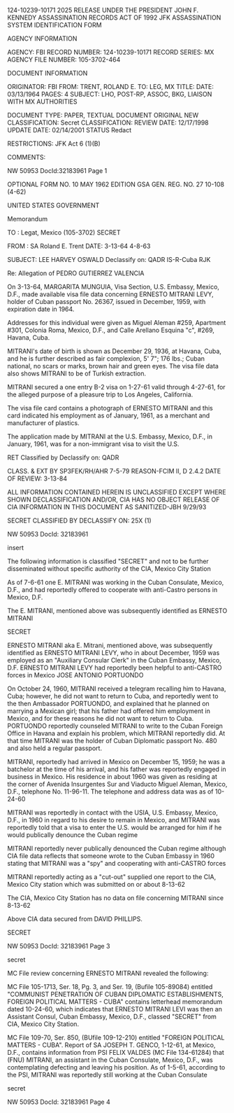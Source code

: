 124-10239-10171
2025 RELEASE UNDER THE PRESIDENT JOHN F. KENNEDY ASSASSINATION RECORDS ACT OF 1992
JFK ASSASSINATION SYSTEM
IDENTIFICATION FORM

AGENCY INFORMATION

AGENCY: FBI
RECORD NUMBER: 124-10239-10171
RECORD SERIES: MX
AGENCY FILE NUMBER: 105-3702-464

DOCUMENT INFORMATION

ORIGINATOR: FBI
FROM: TRENT, ROLAND E.
TO: LEG, MX
TITLE:
DATE: 03/13/1964
PAGES: 4
SUBJECT: LHO, POST-RP, ASSOC, BKG, LIAISON WITH MX AUTHORITIES

DOCUMENT TYPE: PAPER, TEXTUAL DOCUMENT
ORIGINAL NEW
CLASSIFICATION: Secret CLASSIFICATION:
REVIEW DATE: 12/17/1998 UPDATE DATE: 02/14/2001
STATUS Redact

RESTRICTIONS:
JFK Act 6 (1)(B)

COMMENTS:

NW 50953 DocId:32183961 Page 1

OPTIONAL FORM NO. 10
MAY 1962 EDITION
GSA GEN. REG. NO. 27
10-108 (4-62)

UNITED STATES GOVERNMENT

Memorandum

TO : Legat, Mexico (105-3702) SECRET

FROM : SA Roland E. Trent DATE: 3-13-64
4-8-63

SUBJECT: LEE HARVEY OSWALD Declassify on: QADR
IS-R-Cuba RJK

Re: Allegation of PEDRO GUTIERREZ VALENCIA

On 3-13-64, MARGARITA MUNGUIA, Visa Section, U.S. Embassy,
Mexico, D.F., made available visa file data concerning ERNESTO
MITRANI LEVY, holder of Cuban passport No. 26367, issued in December,
1959, with expiration date in 1964.

Addresses for this individual were given as Miguel Aleman
#259, Apartment #301, Colonia Roma, Mexico, D.F., and
Calle Arellano Esquina "c", #269, Havana, Cuba.

MITRANI's date of birth is shown as December 29, 1936, at
Havana, Cuba, and he is further described as fair complexion,
5' 7"; 176 lbs.; Cuban national, no scars or marks, brown hair
and green eyes. The visa file data also shows MITRANI to be
of Turkish extraction.

MITRANI secured a one entry B-2 visa on 1-27-61 valid through
4-27-61, for the alleged purpose of a pleasure trip to Los Angeles,
California.

The visa file card contains a photograph of ERNESTO MITRANI
and this card indicated his employment as of January, 1961, as
a merchant and manufacturer of plastics.

The application made by MITRANI at the U.S. Embassy, Mexico, D.F.,
in January, 1961, was for a non-immigrant visa to visit the U.S.

RET Classified by
Declassify on: QADR

CLASS. & EXT BY SP3FEK/RH/AHR 7-5-79
REASON-FCIM II, D 2.4.2
DATE OF REVIEW: 3-13-84

ALL INFORMATION CONTAINED
HEREIN IS UNCLASSIFIED
EXCEPT WHERE SHOWN
DECLASSIFICATION AND/OR,
CIA HAS NO OBJECT RELEASE OF CIA INFORMATION
IN THIS DOCUMENT AS SANITIZED-JBH 9/29/93

SECRET
CLASSIFIED BY
DECLASSIFY ON: 25X (1)

NW 50953 DocId: 32183961

insert

The following information is classified "SECRET" and not
to be further disseminated without specific authority of
the CIA, Mexico City Station

As of 7-6-61 one E. MITRANI was working in the Cuban
Consulate, Mexico, D.F., and had reportedly offered to cooperate
with anti-Castro persons in Mexico, D.F.

The E. MITRANI, mentioned above was subsequently identified
as ERNESTO MITRANI

SECRET

ERNESTO MITRANI aka E. Mitrani, mentioned above, was subsequently
identified as ERNESTO MITRANI LEVY, who in about December, 1959
was employed as an "Auxiliary Consular Clerk" in the Cuban Embassy,
Mexico, D.F. ERNESTO MITRANI LEVY had reportedly been helpful
to anti-CASTRO forces in Mexico JOSE ANTONIO PORTUONDO

On October 24, 1960, MITRANI received a telegram recalling
him to Havana, Cuba; however, he did not want to return to Cuba,
and reportedly went to the then Ambassador PORTUONDO, and
explained that he planned on marrying a Mexican girl; that
his father had offered him employment in Mexico, and for these
reasons he did not want to return to Cuba. PORTUONDO reportedly
counseled MITRANI to write to the Cuban Foreign Office in
Havana and explain his problem, which MITRANI reportedly did.
At that time MITRANI was the holder of Cuban Diplomatic passport
No. 480 and also held a regular passport.

MITRANI, reportedly had arrived in Mexico on December 15, 1959;
he was a batchelor at the time of his arrival, and his father
was reportedly engaged in business in Mexico. His residence
in about 1960 was given as residing at the corner of Avenida
Insurgentes Sur and Viaducto Miguel Aleman, Mexico, D.F.,
telephone No. 11-96-11. The telephone and address data was as
of 10-24-60

MITRANI was reportedly in contact with the USIA, U.S. Embassy,
Mexico, D.F., in 1960 in regard to his desire to remain in Mexico,
and MITRANI was reportedly told that a visa to enter the U.S. would
be arranged for him if he would publically denounce the Cuban regime

MITRANI reportedly never publically denounced the Cuban regime
although CIA file data reflects that someone wrote to the Cuban
Embassy in 1960 stating that MITRANI was a "spy" and cooperating
with anti-CASTRO forces

MITRANI reportedly acting as a "cut-out" supplied one report
to the CIA, Mexico City station which was submitted on or about
8-13-62

The CIA, Mexico City Station has no data on file concerning
MITRANI since 8-13-62

Above CIA data secured from DAVID PHILLIPS.

SECRET

NW 50953 DocId: 32183961 Page 3

secret

MC File review concerning ERNESTO MITRANI revealed the following:

MC File 105-1713, Ser. 18, Pg. 3, and Ser. 19,
(Bufile 105-89084) entitled "COMMUNIST PENETRATION OF CUBAN
DIPLOMATIC ESTABLISHMENTS, FOREIGN POLITICAL MATTERS - CUBA"
contains letterhead memorandum dated 10-24-60, which
indicates that ERNESTO MITRANI LEVI was then an Assistant
Consul, Cuban Embassy, Mexico, D.F., classed "SECRET" from
CIA, Mexico City Station.

MC File 109-70, Ser. 850, (BUfile 109-12-210)
entitled "FOREIGN POLITICAL MATTERS - CUBA". Report of SA JOSEPH
T. GENCO, 1-12-61, at Mexico, D.F., contains information from
PSI FELIX VALDES (MC File 134-61284) that (FNU) MITRANI, an
assistant in the Cuban Consulate, Mexico, D.F., was contemplating
defecting and leaving his position. As of 1-5-61, according to the
PSI, MITRANI was reportedly still working at the Cuban Consulate

secret

NW 50953 DocId: 32183961 Page 4
